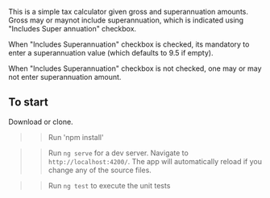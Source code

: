 This is a simple tax calculator given gross and superannuation amounts. Gross may or maynot include superannuation, which is indicated using "Includes Super annuation" checkbox. 

When "Includes Superannuation" checkbox is checked, its mandatory to enter a superannuation value (which defaults to 9.5 if empty).

When "Includes Superannuation" checkbox is not checked, one may or may not enter superannuation amount.


## To start

Download or clone.

>>Run 'npm install'

>>Run `ng serve` for a dev server. Navigate to `http://localhost:4200/`. The app will automatically reload if you change any of the source files.

>>Run `ng test` to execute the unit tests


